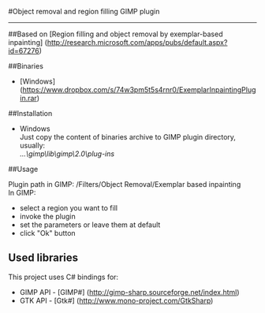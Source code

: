 #Object removal and region filling GIMP plugin

---

##Based on
[Region filling and object removal by exemplar-based inpainting] (http://research.microsoft.com/apps/pubs/default.aspx?id=67276)

##Binaries

- [Windows] (https://www.dropbox.com/s/74w3pm5t5s4rnr0/ExemplarInpaintingPlugin.rar)

##Installation

- Windows  
Just copy the content of binaries archive to GIMP plugin directory, usually:  
*...\gimp\lib\gimp\2.0\plug-ins*

##Usage

Plugin path in GIMP: /Filters/Object Removal/Exemplar based inpainting  
In GIMP:
- select a region you want to fill
- invoke the plugin
- set the parameters or leave them at default
- click "Ok" button

## Used libraries

This project uses C# bindings for:
- GIMP API - [GIMP#] (http://gimp-sharp.sourceforge.net/index.html)
- GTK API - [Gtk#] (http://www.mono-project.com/GtkSharp)